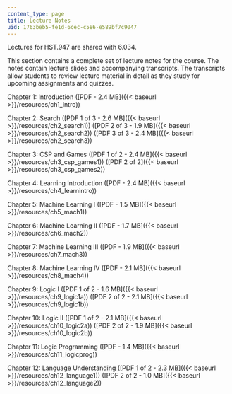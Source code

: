 ```yaml
---
content_type: page
title: Lecture Notes
uid: 1763beb5-fe1d-6cec-c586-e589bf7c9047
---
```


Lectures for HST.947 are shared with 6.034.

This section contains a complete set of lecture notes for the course. The notes contain lecture slides and accompanying transcripts. The transcripts allow students to review lecture material in detail as they study for upcoming assignments and quizzes.

Chapter 1: Introduction ([PDF - 2.4 MB]({{< baseurl >}}/resources/ch1_intro))

Chapter 2: Search ([PDF 1 of 3 - 2.6 MB]({{< baseurl >}}/resources/ch2_search1)) ([PDF 2 of 3 - 1.9 MB]({{< baseurl >}}/resources/ch2_search2)) ([PDF 3 of 3 - 2.4 MB]({{< baseurl >}}/resources/ch2_search3))

Chapter 3: CSP and Games ([PDF 1 of 2 - 2.4 MB]({{< baseurl >}}/resources/ch3_csp_games1)) ([PDF 2 of 2]({{< baseurl >}}/resources/ch3_csp_games2))

Chapter 4: Learning Introduction ([PDF - 2.4 MB]({{< baseurl >}}/resources/ch4_learnintro))

Chapter 5: Machine Learning I ([PDF - 1.5 MB]({{< baseurl >}}/resources/ch5_mach1))

Chapter 6: Machine Learning II ([PDF - 1.7 MB]({{< baseurl >}}/resources/ch6_mach2))

Chapter 7: Machine Learning III ([PDF - 1.9 MB]({{< baseurl >}}/resources/ch7_mach3))

Chapter 8: Machine Learning IV ([PDF - 2.1 MB]({{< baseurl >}}/resources/ch8_mach4))

Chapter 9: Logic I ([PDF 1 of 2 - 1.6 MB]({{< baseurl >}}/resources/ch9_logic1a)) ([PDF 2 of 2 - 2.1 MB]({{< baseurl >}}/resources/ch9_logic1b))

Chapter 10: Logic II ([PDF 1 of 2 - 2.1 MB]({{< baseurl >}}/resources/ch10_logic2a)) ([PDF 2 of 2 - 1.9 MB]({{< baseurl >}}/resources/ch10_logic2b))

Chapter 11: Logic Programming ([PDF - 1.4 MB]({{< baseurl >}}/resources/ch11_logicprog))

Chapter 12: Language Understanding ([PDF 1 of 2 - 2.3 MB]({{< baseurl >}}/resources/ch12_language1)) ([PDF 2 of 2 - 1.0 MB]({{< baseurl >}}/resources/ch12_language2))